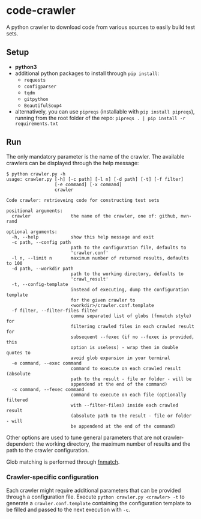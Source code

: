 # code-crawler

A python crawler to download code from various sources to easily build test sets.

## Setup
- **python3**
- additional python packages to install through `pip install`: 
	- `requests`
	- `configparser`
	- `tqdm`
	- `gitpython`
	- `BeautifulSoup4`
- alternatively, you can use `pipreqs` (installable with `pip install pipreqs`), running from the root folder of the repo: `pipreqs . | pip install -r requirements.txt`

## Run

The only mandatory parameter is the name of the crawler. The available crawlers can be displayed through the help message:

```
$ python crawler.py -h
usage: crawler.py [-h] [-c path] [-l n] [-d path] [-t] [-f filter]
                  [-e command] [-x command]
                  crawler

Code crawler: retrieveing code for constructing test sets

positional arguments:
  crawler               the name of the crawler, one of: github, mvn-rand

optional arguments:
  -h, --help            show this help message and exit
  -c path, --config path
                        path to the configuration file, defaults to
                        'crawler.conf'
  -l n, --limit n       maximum number of returned results, defaults to 100
  -d path, --workdir path
                        path to the working directory, defaults to
                        'crawl_result'
  -t, --config-template
                        instead of executing, dump the configuration template
                        for the given crawler to
                        <workdir>/crawler.conf.template
  -f filter, --filter-files filter
                        comma separated list of globs (fnmatch style) for
                        filtering crawled files in each crawled result for
                        subsequent --fexec (if no --fexec is provided, this
                        option is useless) - wrap them in double quotes to
                        avoid glob expansion in your terminal
  -e command, --exec command
                        command to execute on each crawled result (absolute
                        path to the result - file or folder - will be
                        appendend at the end of the command)
  -x command, --fexec command
                        command to execute on each file (optionally filtered
                        with --filter-files) inside each crawled result
                        (absolute path to the result - file or folder - will
                        be appendend at the end of the command)
```

Other options are used to tune general parameters that are not crawler-dependent: the working directory, the maximum number of results and the path to the crawler configuration.

Glob matching is performed through [fnmatch](https://docs.python.org/3/library/fnmatch.html#module-fnmatch).

### Crawler-specific configuration

Each crawler might require additional parameters that can be provided through a configuration file. Execute `python crawler.py <crawler> -t` to generate a `crawler.conf.template`
containing the configuration template to be filled and passed to the next execution with `-c`.